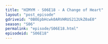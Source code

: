 ```yaml
---
title: "HIMYM - S06E18 - A Change of Heart"
layout: "post_episode"
gdriveid: "0B0EpbHcwk0ARVHRUS212UkZ0aE0"
season: "S06"
permalink: "episode/S06E18.html"
episodeid: "S06E18"
---
```

